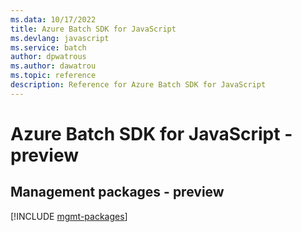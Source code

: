 ```yaml
---
ms.data: 10/17/2022
title: Azure Batch SDK for JavaScript
ms.devlang: javascript
ms.service: batch
author: dpwatrous
ms.author: dawatrou
ms.topic: reference
description: Reference for Azure Batch SDK for JavaScript
---
```

# Azure Batch SDK for JavaScript - preview

## Management packages - preview
[!INCLUDE [mgmt-packages](batch-mgmt-index.md)]